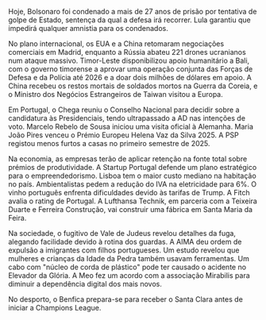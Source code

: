 Hoje, Bolsonaro foi condenado a mais de 27 anos de prisão por tentativa de golpe de Estado, sentença da qual a defesa irá recorrer. Lula garantiu que impedirá qualquer amnistia para os condenados.

No plano internacional, os EUA e a China retomaram negociações comerciais em Madrid, enquanto a Rússia abateu 221 drones ucranianos num ataque massivo. Timor-Leste disponibilizou apoio humanitário a Bali, com o governo timorense a aprovar uma operação conjunta das Forças de Defesa e da Polícia até 2026 e a doar dois milhões de dólares em apoio. A China recebeu os restos mortais de soldados mortos na Guerra da Coreia, e o Ministro dos Negócios Estrangeiros de Taiwan visitou a Europa.

Em Portugal, o Chega reuniu o Conselho Nacional para decidir sobre a candidatura às Presidenciais, tendo ultrapassado a AD nas intenções de voto. Marcelo Rebelo de Sousa iniciou uma visita oficial à Alemanha. Maria João Pires venceu o Prémio Europeu Helena Vaz da Silva 2025. A PSP registou menos furtos a casas no primeiro semestre de 2025.

Na economia, as empresas terão de aplicar retenção na fonte total sobre prémios de produtividade. A Startup Portugal defende um plano estratégico para o empreendedorismo. Lisboa tem o maior custo mediano na habitação no país. Ambientalistas pedem a redução do IVA na eletricidade para 6%. O vinho português enfrenta dificuldades devido às tarifas de Trump. A Fitch avalia o rating de Portugal. A Lufthansa Technik, em parceria com a Teixeira Duarte e Ferreira Construção, vai construir uma fábrica em Santa Maria da Feira.

Na sociedade, o fugitivo de Vale de Judeus revelou detalhes da fuga, alegando facilidade devido à rotina dos guardas. A AIMA deu ordem de expulsão a imigrantes com filhos portugueses. Um estudo revelou que mulheres e crianças da Idade da Pedra também usavam ferramentas. Um cabo com "núcleo de corda de plástico" pode ter causado o acidente no Elevador da Glória. A Meo fez um acordo com a associação Mirabilis para diminuir a dependência digital dos mais novos.

No desporto, o Benfica prepara-se para receber o Santa Clara antes de iniciar a Champions League.